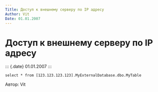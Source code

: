 ```yaml
---
Title: Доступ к внешнему серверу по IP адресу
Author: Vit
Date: 01.01.2007
---
```



Доступ к внешнему серверу по IP адресу
======================================

::: {.date}
01.01.2007
:::

    select * from [123.123.123.123].MyExternalDatabase.dbo.MyTable

Автор: Vit
